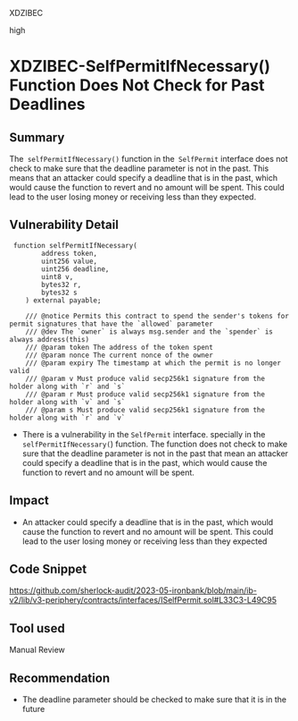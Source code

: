 XDZIBEC

high

# XDZIBEC-SelfPermitIfNecessary() Function Does Not Check for Past Deadlines

## Summary
The` selfPermitIfNecessary()` function in the` SelfPermit` interface does not check to make sure that the deadline parameter is not in the past. This means that an attacker could specify a deadline that is in the past, which would cause the function to revert and no amount will be spent. This could lead to the user losing money or receiving less than they expected.
## Vulnerability Detail
```solidity
 function selfPermitIfNecessary(
        address token,
        uint256 value,
        uint256 deadline,
        uint8 v,
        bytes32 r,
        bytes32 s
    ) external payable;

    /// @notice Permits this contract to spend the sender's tokens for permit signatures that have the `allowed` parameter
    /// @dev The `owner` is always msg.sender and the `spender` is always address(this)
    /// @param token The address of the token spent
    /// @param nonce The current nonce of the owner
    /// @param expiry The timestamp at which the permit is no longer valid
    /// @param v Must produce valid secp256k1 signature from the holder along with `r` and `s`
    /// @param r Must produce valid secp256k1 signature from the holder along with `v` and `s`
    /// @param s Must produce valid secp256k1 signature from the holder along with `r` and `v`
```
- There is a vulnerability  in the `SelfPermit` interface. specially in  the `selfPermitIfNecessary(`) function. The function does not check to make sure that the deadline parameter is not in the past that mean an attacker could specify a deadline that is in the past, which would cause the function to revert and no amount will be spent.
## Impact
- An attacker could specify a deadline that is in the past, which would cause the function to revert and no amount will be spent. This could lead to the user losing money or receiving less than they expected
## Code Snippet
https://github.com/sherlock-audit/2023-05-ironbank/blob/main/ib-v2/lib/v3-periphery/contracts/interfaces/ISelfPermit.sol#L33C3-L49C95
## Tool used

Manual Review

## Recommendation
- The deadline parameter should be checked to make sure that it is in the future